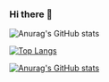### Hi there 👋

<!--
**KaySOHN/KaySOHN** is a ✨ _special_ ✨ repository because its `README.md` (this file) appears on your GitHub profile.

Here are some ideas to get you started:

- 🔭 I’m currently working on ...
- 🌱 I’m currently learning ...
- 👯 I’m looking to collaborate on ...
- 🤔 I’m looking for help with ...
- 💬 Ask me about ...
- 📫 How to reach me: ...
- 😄 Pronouns: ...
- ⚡ Fun fact: ...
-->

![Anurag's GitHub stats](https://github-readme-stats.vercel.app/api?username=KaySOHN&show_icons=true&theme=radical)

[![Top Langs](https://github-readme-stats.vercel.app/api/top-langs/?username=KaySOHN)](https://github.com/KaySOHN/github-readme-stats)

[![Anurag's GitHub stats](https://github-readme-stats.vercel.app/api?username=KayZsohN)](https://github.com/anuraghazra/github-readme-stats)
